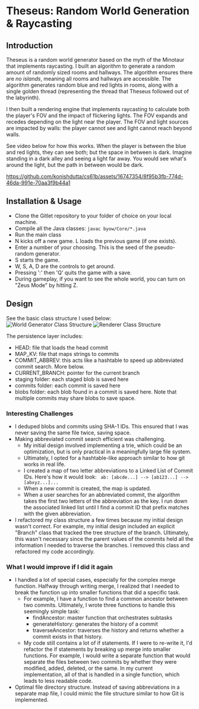 # Theseus: Random World Generation & Raycasting

## Introduction
Theseus is a random world generator based on the myth
of the Minotaur that implements raycasting. I built an algorithm
to generate a random amount of randomly sized rooms and hallways.
The algorithm ensures there are *no islands*, meaning all rooms and hallways
are accessible. The algorithm generates random blue and red lights in rooms, along with a single
golden thread (representing the thread that Theseus followed out of the labyrinth).

I then built a rendering engine that implements raycasting to calculate both
the player's FOV and the impact of flickering lights. The FOV expands and recedes
depending on the light near the player. The FOV and light sources are impacted by
walls: the player cannot see and light cannot reach beyond walls.

See video below for how this works. When the player is between the blue and red lights, they can
see both; but the space in between is dark. Imagine standing in a dark alley and seeing a light
far away. You would see what's around the light, but the path in between would be dark.

https://github.com/konishdutta/cs61b/assets/16747354/8f95b3fb-774d-46da-991e-70aa3f9b44a1

## Installation & Usage
- Clone the Gitlet repository to your folder of choice on your local machine.
- Compile all the Java classes:
  ```javac byow/Core/*.java```
- Run the main class
- N kicks off a new game. L loads the previous game (if one exists).
- Enter a number of your choosing. This is the seed of the pseudo-random generator.
- S starts the game.
- W, S, A, D are the controls to get around.
- Pressing ':' then 'Q' quits the game with a save.
- During gameplay, if you want to see the whole world, you can turn on "Zeus Mode" by hitting Z.

## Design
See the basic class structure I used below:
![World Generator Class Structure](https://github.com/konishdutta/cs61b/assets/16747354/d873549e-c9e7-42a8-be28-a1e6c7ee366e)
![Renderer Class Structure](https://github.com/konishdutta/cs61b/assets/16747354/3a1b43be-aeff-4099-82c2-d8b2dd864af2)

The persistence layer includes:
- HEAD: file that loads the head commit
- MAP_KV: file that maps strings to commits
- COMMIT_ABBREV: this acts like a hashtable to speed up abbreviated commit search. More below.
- CURRENT_BRANCH: pointer for the current branch
- staging folder: each staged blob is saved here
- commits folder: each commit is saved here
- blobs folder: each blob found in a commit is saved here.
  Note that multiple commits may share blobs to save space.

### Interesting Challenges
- I deduped blobs and commits using SHA-1 IDs. This ensured that
  I was never saving the same file twice, saving space.
- Making abbreviated commit search efficient was challenging.
    - My initial design involved implementing a trie, which
      could be an optimization, but is only practical in a
      meaningfully large file system.
    - Ultimately, I opted for a hashtable-like approach similar to
      how git works in real life.
    - I created a map of two letter abbreviations to a Linked List of Commit IDs. Here's how it would look:
      ``` ab: [abcde...] --> [ab123...] --> [abxyz...]...```
    - When a new commit is created, the map is updated.
    - When a user searches for an abbreviated commit,
      the algorithm takes the first two letters of the
      abbreviation as the key. I run down the associated linked list
      until I find a commit ID that prefix matches with the given abbreviation.
- I refactored my class structure a few times because my
  initial design wasn't correct. For example, my initial design
  included an explicit "Branch" class that tracked the
  tree structure of the branch. Ultimately, this wasn't
  necessary since the parent values of the commits held all the
  information I needed to traverse the branches. I removed this
  class and refactored my code accordingly.

### What I would improve if I did it again
- I handled a lot of special cases, especially for the complex merge function.
  Halfway through writing merge, I realized that I needed to break
  the function up into smaller functions that did a specific task.
    - For example, I have a function to find a common ancestor between two commits. Ultimately, I
      wrote three functions to handle this seemingly simple task:
        - findAncestor: master function that orchestrates subtasks
        - generateHistory: generates the history of a commit
        - traverseAncestor: traverses the history and returns whether a commit exists in that history.
    - My code still contains a lot of if statements. If I were to re-write it,
      I'd refactor the if statements by breaking up merge into smaller functions. For example,
      I would write a separate function that would separate the files between two commits by whether
      they were modified, added, deleted, or the same. In my current implementation, all of that is handled
      in a single function, which leads to less readable code.
- Optimal file directory structure. Instead of saving abbreviations in a
  separate map file, I could mimic the file structure similar to how Git is implemented.
